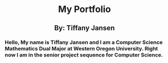 
<h1 align="center"> My Portfolio </h1>
<h2 align="center"> By: Tiffany Jansen </h2>
<h3> Hello, My name is Tiffany Jansen and I am a Computer Science Mathematics Dual Major at Western Oregon University. Right now I am in the senior project sequence for Computer Science.</h3>
